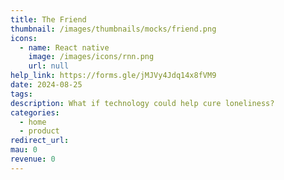 ```yaml
---
title: The Friend
thumbnail: /images/thumbnails/mocks/friend.png
icons:
  - name: React native
    image: /images/icons/rnn.png
    url: null
help_link: https://forms.gle/jMJVy4Jdq14x8fVM9
date: 2024-08-25
tags:
description: What if technology could help cure loneliness?
categories:
  - home
  - product
redirect_url:
mau: 0
revenue: 0
---
```


